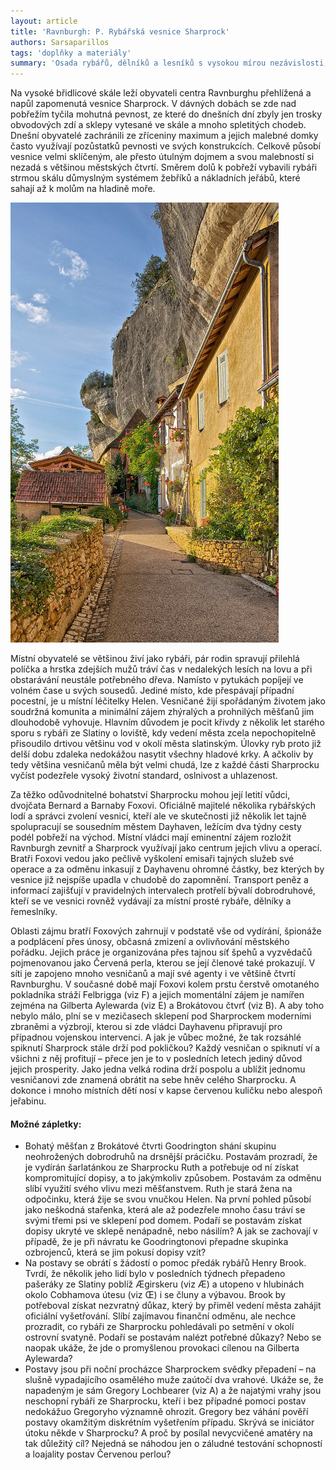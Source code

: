 ```yaml
---
layout: article
title: 'Ravnburgh: P. Rybářská vesnice Sharprock'
authors: Sarsaparillos
tags: 'doplňky a materiály'
summary: 'Osada rybářů, dělníků a lesníků s vysokou mírou nezávislosti, situovaná východně od Ravnburghu. Nenápadná vesnice je ve sku­tečnosti tajnou základnou vyzvědačské sítě Červená perla, kterou zde pod patronátem sousedního města Dayhaven řídí bratři Foxové.'
---
```


Na vysoké břidlicové skále leží obyvateli centra Ravnburghu přehlížená a napůl zapomenutá vesnice Sharprock. V dávných dobách se zde nad pobřežím tyčila mohutná pevnost, ze které do dnešních dní zbyly jen trosky obvodových zdí a sklepy vytesané ve skále a mnoho spletitých chodeb. Dnešní obyvatelé zachránili ze zříceniny maximum a jejich malebné domky často využívají pozůstatků pevnosti ve svých konstrukcích. Celkově působí vesnice velmi sklíčeným, ale přesto útulným dojmem a svou malebností si nezadá s většinou městských čtvrtí. Směrem dolů k pobřeží vybavili rybáři strmou skálu důmyslným systémem žebříků a nákladních jeřábů, které sahají až k molům na hladině moře.

![](dordogne-106490-960-720-fmt.jpg)

Místní obyvatelé se většinou živí jako rybáři, pár rodin spravují přilehlá políčka a hrstka zdejších mužů tráví čas v nedalekých lesích na lovu a při obstarávání neustále potřebného dřeva. Namísto v pytukách popíjejí ve volném čase u svých sousedů. Jediné místo, kde přespávají případní pocestní, je u místní léčitelky Helen. Vesničané žijí spořádaným životem jako soudržná komunita a minimální zájem zhýralých a prohnilých měšťanů jim dlouhodobě vyhovuje. Hlavním důvodem je pocit křivdy z několik let starého sporu s rybáři ze Slatiny o loviště, kdy vedení města zcela nepochopitelně přisoudilo drtivou většinu vod v okolí města slatinským. Úlovky ryb proto již delší dobu zdaleka nedokážou nasytit všechny hladové krky. A ačkoliv by tedy většina vesničanů měla být velmi chudá, lze z každé části Sharprocku vyčíst podezřele vysoký životní standard, oslnivost a uhlazenost.

Za těžko odůvodnitelné bohatství Sharprocku mohou její letití vůdci, dvojčata Bernard a Barnaby Foxovi. Oficiálně majitelé několika rybářských lodí a správci zvolení vesnicí, kteří ale ve skutečnosti již několik let tajně spolupracují se sousedním městem Dayhaven, ležícím dva týdny cesty podél pobřeží na východ. Místní vládci mají eminentní zájem rozložit Ravnburgh zevnitř a Sharprock využívají jako centrum jejich vlivu a operací. Bratři Foxovi vedou jako pečlivě vyškolení emisaři tajných služeb své operace a za odměnu inkasují z Dayhavenu ohromné částky, bez kterých by vesnice již nejspíše upadla v chudobě do zapomnění. Transport peněz a informací zajišťují v pravidelných intervalech protřelí bývalí dobrodruhové, kteří se ve vesnici rovněž vydávají za místní prosté rybáře, dělníky a řemeslníky.

Oblasti zájmu bratří Foxových zahrnují v podstatě vše od vydírání, špionáže a podplácení přes únosy, občasná zmizení a ovlivňování městského pořádku. Jejich práce je organizována přes tajnou síť špehů a vyzvědačů pojmenovanou jako Červená perla, kterou se její členové také prokazují. V síti je zapojeno mnoho vesničanů a mají své agenty i ve většině čtvrtí Ravnburghu. V současné době mají Foxovi kolem prstu čerstvě omotaného pokladníka stráží Felbrigga (viz F) a jejich momentální zájem je namířen zejména na Gilberta Aylewarda (viz E) a Brokátovou čtvrť (viz B). A aby toho nebylo málo, plní se v mezičasech sklepení pod Sharprockem moderními zbraněmi a výzbrojí, kterou si zde vládci Dayhavenu připravují pro případnou vojenskou intervenci. A jak je vůbec možné, že tak rozsáhlé spiknutí Sharprock stále drží pod pokličkou? Každý vesničan o spiknutí ví a všichni z něj profitují – přece jen je to v posledních letech jediný důvod jejich prosperity. Jako jedna velká rodina drží pospolu a ublížit jednomu vesničanovi zde znamená obrátit na sebe hněv celého Sharprocku. A dokonce i mnoho místních dětí nosí v kapse červenou kuličku nebo alespoň jeřabinu.

#### Možné zápletky:

- Bohatý měšťan z Brokátové čtvrti Good­rington shání skupinu neohrožených dobrodruhů na drsnější prácičku. Postavám prozradí, že je vydírán šarlatánkou ze Sharprocku Ruth a potřebuje od ní získat kompromitující dopisy, a to jakýmkoliv způsobem. Postavám za odměnu slíbí využití svého vlivu mezi měšťanstvem. Ruth je stará žena na odpočinku, která žije se svou vnučkou Helen. Na první pohled působí jako neškodná stařenka, která ale až podezřele mnoho času tráví se svými třemi psi ve sklepení pod domem. Podaří se postavám získat dopisy ukryté ve sklepě nenápadně, nebo násilím? A jak se zachovají v případě, že je při návratu ke Goodringtonovi přepadne skupinka ozbrojenců, která se jim pokusí dopisy vzít?
- Na postavy se obrátí s žádostí o pomoc předák rybářů Henry Brook. Tvrdí, že několik jeho lidí bylo v posledních týdnech přepadeno pašeráky ze Slatiny poblíž Ægirskeru (viz Æ) a utopeno v hlubinách okolo Cobhamova útesu (viz Œ) i se čluny a výbavou. Brook by potřeboval získat nezvratný důkaz, který by přiměl vedení města zahájit oficiální vyšetřování. Slíbí zajímavou finanční odměnu, ale nechce prozradit, co rybáři ze Sharprocku pohledávali po setmění v okolí ostrovní svatyně. Podaří se postavám nalézt potřebné důkazy? Nebo se naopak ukáže, že jde o promyšlenou provokaci cílenou na Gilberta Aylewarda?
- Postavy jsou při noční procházce Sharprockem svědky přepadení – na slušně vypadajícího osamělého muže zaútočí dva vrahové. Ukáže se, že napadeným je sám Gregory Lochbearer (viz A) a že najatými vrahy jsou neschopní rybáři ze Sharprocku, kteří i bez případné pomoci postav nedokážuo Gregoryho významně ohrozit. Gregory bez váhání pověří postavy okamžitým diskrétním vyšetřením případu. Skrývá se iniciátor útoku někde v Sharprocku? A proč by posílal nevycvičené amatéry na tak důležitý cíl? Nejedná se náhodou jen o záludné testování schopností a loajality postav Červenou perlou?
